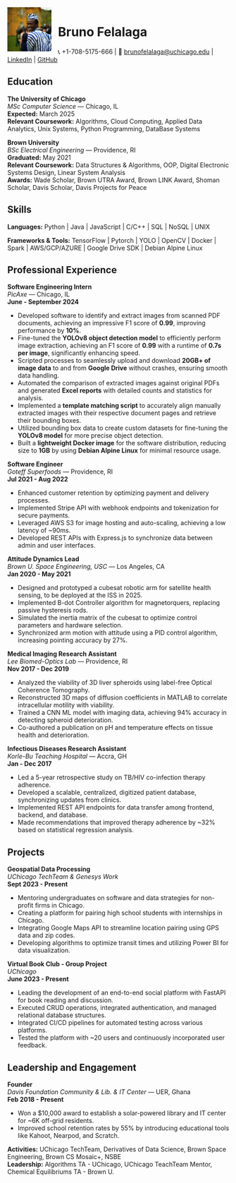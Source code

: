 <img src="bonbino.png" alt="Profile Picture" width="100" align="left" style="margin-right: 15px;"/>

# Bruno Felalaga

📞 +1-708-5175-666 | 📧 [brunofelalaga@uchicago.edu](mailto:brunofelalaga@uchicago.edu) | [LinkedIn](https://www.linkedin.com/in/bruno-felalaga/) | [GitHub](https://github.com/BrunoFelalaga)

## Education

**The University of Chicago**  
*MSc Computer Science* — Chicago, IL  
**Expected:** March 2025  
**Relevant Coursework:** Algorithms, Cloud Computing, Applied Data Analytics, Unix Systems, Python Programming, DataBase Systems

**Brown University**  
*BSc Electrical Engineering* — Providence, RI  
**Graduated:** May 2021  
**Relevant Coursework:** Data Structures & Algorithms, OOP, Digital Electronic Systems Design, Linear System Analysis  
**Awards:** Wade Scholar, Brown UTRA Award, Brown LINK Award, Shoman Scholar, Davis Scholar, Davis Projects for Peace

## Skills

**Languages:**
Python | Java | JavaScript | C/C++ | SQL | NoSQL | UNIX

**Frameworks & Tools:**
TensorFlow | Pytorch | YOLO | OpenCV | Docker | Spark | AWS/GCP/AZURE | Google Drive SDK | Debian Alpine Linux

## Professional Experience
**Software Engineering Intern**  
*PicAxe* — Chicago, IL  
**June - September 2024**  
- Developed software to identify and extract images from scanned PDF documents, achieving an impressive F1 score of **0.99**, improving performance by **10%**.
- Fine-tuned the **YOLOv8 object detection model** to efficiently perform image extraction, achieving an F1 score of **0.99** with a runtime of **0.7s per image**, significantly enhancing speed.
- Scripted processes to seamlessly upload and download **20GB+ of image data** to and from **Google Drive** without crashes, ensuring smooth data handling.
- Automated the comparison of extracted images against original PDFs and generated **Excel reports** with detailed counts and statistics for analysis.
- Implemented a **template matching script** to accurately align manually extracted images with their respective document pages and retrieve their bounding boxes.
- Utilized bounding box data to create custom datasets for fine-tuning the **YOLOv8 model** for more precise object detection.
- Built a **lightweight Docker image** for the software distribution, reducing size to **1GB** by using **Debian Alpine Linux** for minimal resource usage.

**Software Engineer**  
*Goteff Superfoods* — Providence, RI  
**Jul 2021 - Aug 2022**  
- Enhanced customer retention by optimizing payment and delivery processes.
- Implemented Stripe API with webhook endpoints and tokenization for secure payments.
- Leveraged AWS S3 for image hosting and auto-scaling, achieving a low latency of ~90ms.
- Developed REST APIs with Express.js to synchronize data between admin and user interfaces.

**Attitude Dynamics Lead**  
*Brown U. Space Engineering, USC* — Los Angeles, CA  
**Jan 2020 - May 2021**  
- Designed and prototyped a cubesat robotic arm for satellite health sensing, to be deployed at the ISS in 2025.
- Implemented B-dot Controller algorithm for magnetorquers, replacing passive hysteresis rods.
- Simulated the inertia matrix of the cubesat to optimize control parameters and hardware selection.
- Synchronized arm motion with attitude using a PID control algorithm, increasing pointing accuracy by 27%.

**Medical Imaging Research Assistant**  
*Lee Biomed-Optics Lab* — Providence, RI  
**Nov 2017 - Dec 2019**  
- Analyzed the viability of 3D liver spheroids using label-free Optical Coherence Tomography.
- Reconstructed 3D maps of diffusion coefficients in MATLAB to correlate intracellular motility with viability.
- Trained a CNN ML model with imaging data, achieving 94% accuracy in detecting spheroid deterioration.
- Co-authored a publication on pH and temperature effects on tissue health and deterioration.

**Infectious Diseases Research Assistant**  
*Korle-Bu Teaching Hospital* — Accra, GH  
**Jan - Dec 2017**  
- Led a 5-year retrospective study on TB/HIV co-infection therapy adherence.
- Developed a scalable, centralized, digitized patient database, synchronizing updates from clinics.
- Implemented REST API endpoints for data transfer among frontend, backend, and database.
- Made recommendations that improved therapy adherence by ~32% based on statistical regression analysis.

## Projects

**Geospatial Data Processing**  
*UChicago TechTeam & Genesys Work*  
**Sept 2023 - Present**  
- Mentoring undergraduates on software and data strategies for non-profit firms in Chicago.
- Creating a platform for pairing high school students with internships in Chicago.
- Integrating Google Maps API to streamline location pairing using GPS data and zip codes.
- Developing algorithms to optimize transit times and utilizing Power BI for data visualization.

**Virtual Book Club - Group Project**  
*UChicago*  
**June 2023 - Present**  
- Leading the development of an end-to-end social platform with FastAPI for book reading and discussion.
- Executed CRUD operations, integrated authentication, and managed relational database structures.
- Integrated CI/CD pipelines for automated testing across various platforms.
- Tested the platform with ~20 users and continuously incorporated user feedback.

## Leadership and Engagement

**Founder**  
*Davis Foundation Community & Lib. & IT Center* — UER, Ghana  
**Feb 2018 - Present**  
- Won a $10,000 award to establish a solar-powered library and IT center for ~6K off-grid residents.
- Improved school retention rates by 55% by introducing educational tools like Kahoot, Nearpod, and Scratch.

**Activities:** UChicago TechTeam, Derivatives of Data Science, Brown Space Engineering, Brown CS Mosaic+, NSBE  
**Leadership:** Algorithms TA - UChicago, UChicago TeachTeam Mentor, Chemical Equilibriums TA - Brown U.
